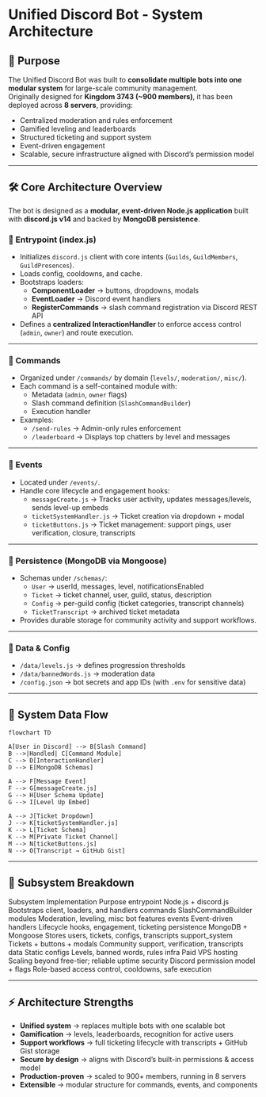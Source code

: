 # Unified Discord Bot - System Architecture

## 🎯 Purpose

The Unified Discord Bot was built to **consolidate multiple bots into one modular system** for large-scale community management.  
Originally designed for **Kingdom 3743 (~900 members)**, it has been deployed across **8 servers**, providing:

- Centralized moderation and rules enforcement
- Gamified leveling and leaderboards
- Structured ticketing and support system
- Event-driven engagement
- Scalable, secure infrastructure aligned with Discord’s permission model

---

## 🛠 Core Architecture Overview

The bot is designed as a **modular, event-driven Node.js application** built with **discord.js v14** and backed by **MongoDB persistence**.

### 🔹 Entrypoint (index.js)
- Initializes `discord.js` client with core intents (`Guilds`, `GuildMembers`, `GuildPresences`).
- Loads config, cooldowns, and cache.
- Bootstraps loaders:
  - **ComponentLoader** → buttons, dropdowns, modals
  - **EventLoader** → Discord event handlers
  - **RegisterCommands** → slash command registration via Discord REST API
- Defines a **centralized InteractionHandler** to enforce access control (`admin`, `owner`) and route execution.

---

### 🔹 Commands
- Organized under `/commands/` by domain (`levels/`, `moderation/`, `misc/`).
- Each command is a self-contained module with:
  - Metadata (`admin`, `owner` flags)
  - Slash command definition (`SlashCommandBuilder`)
  - Execution handler
- Examples:
  - `/send-rules` → Admin-only rules enforcement
  - `/leaderboard` → Displays top chatters by level and messages

---

### 🔹 Events
- Located under `/events/`.
- Handle core lifecycle and engagement hooks:
  - `messageCreate.js` → Tracks user activity, updates messages/levels, sends level-up embeds
  - `ticketSystemHandler.js` → Ticket creation via dropdown + modal
  - `ticketButtons.js` → Ticket management: support pings, user verification, closure, transcripts

---

### 🔹 Persistence (MongoDB via Mongoose)
- Schemas under `/schemas/`:
  - `User` → userId, messages, level, notificationsEnabled
  - `Ticket` → ticket channel, user, guild, status, description
  - `Config` → per-guild config (ticket categories, transcript channels)
  - `TicketTranscript` → archived ticket metadata
- Provides durable storage for community activity and support workflows.

---

### 🔹 Data & Config
- `/data/levels.js` → defines progression thresholds
- `/data/bannedWords.js` → moderation data
- `/config.json` → bot secrets and app IDs (with `.env` for sensitive data)

---

## 🔗 System Data Flow

```mermaid
flowchart TD

A[User in Discord] --> B[Slash Command]
B -->|Handled| C[Command Module]
C --> D[InteractionHandler]
D --> E[MongoDB Schemas]

A --> F[Message Event]
F --> G[messageCreate.js]
G --> H[User Schema Update]
G --> I[Level Up Embed]

A --> J[Ticket Dropdown]
J --> K[ticketSystemHandler.js]
K --> L[Ticket Schema]
K --> M[Private Ticket Channel]
M --> N[ticketButtons.js]
N --> O[Transcript → GitHub Gist]
```

---

## 🧩 Subsystem Breakdown

Subsystem	Implementation	Purpose
entrypoint	Node.js + discord.js	Bootstraps client, loaders, and handlers
commands	SlashCommandBuilder modules	Moderation, leveling, misc bot features
events	Event-driven handlers	Lifecycle hooks, engagement, ticketing
persistence	MongoDB + Mongoose	Stores users, tickets, configs, transcripts
support_system	Tickets + buttons + modals	Community support, verification, transcripts
data	Static configs	Levels, banned words, rules
infra	Paid VPS hosting	Scaling beyond free-tier; reliable uptime
security	Discord permission model + flags	Role-based access control, cooldowns, safe execution

---

## ⚡ Architecture Strengths

- **Unified system** → replaces multiple bots with one scalable bot
- **Gamification** → levels, leaderboards, recognition for active users
- **Support workflows** → full ticketing lifecycle with transcripts + GitHub Gist storage
- **Secure by design** → aligns with Discord’s built-in permissions & access model
- **Production-proven** → scaled to 900+ members, running in 8 servers
- **Extensible** → modular structure for commands, events, and components

